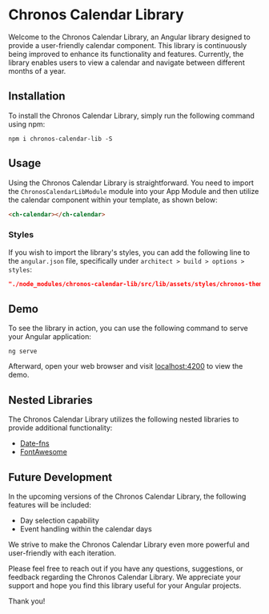 # Chronos Calendar Library

Welcome to the Chronos Calendar Library, an Angular library designed to provide a user-friendly calendar component. This library is continuously being improved to enhance its functionality and features. Currently, the library enables users to view a calendar and navigate between different months of a year.

## Installation
To install the Chronos Calendar Library, simply run the following command using npm:
```
npm i chronos-calendar-lib -S
```

## Usage
Using the Chronos Calendar Library is straightforward. You need to import the `ChronosCalendarLibModule` module into your App Module and then utilize the calendar component within your template, as shown below:
```html
<ch-calendar></ch-calendar>
```

### Styles
If you wish to import the library's styles, you can add the following line to the `angular.json` file, specifically under `architect > build > options > styles`:
```json
"./node_modules/chronos-calendar-lib/src/lib/assets/styles/chronos-theme.scss"
```

## Demo
To see the library in action, you can use the following command to serve your Angular application:
```
ng serve
```
Afterward, open your web browser and visit [localhost:4200](http://localhost:4200) to view the demo.

## Nested Libraries
The Chronos Calendar Library utilizes the following nested libraries to provide additional functionality:

- [Date-fns](https://date-fns.org/)
- [FontAwesome](https://fontawesome.com/)

## Future Development
In the upcoming versions of the Chronos Calendar Library, the following features will be included:

- Day selection capability
- Event handling within the calendar days

We strive to make the Chronos Calendar Library even more powerful and user-friendly with each iteration.

Please feel free to reach out if you have any questions, suggestions, or feedback regarding the Chronos Calendar Library. We appreciate your support and hope you find this library useful for your Angular projects.

Thank you!